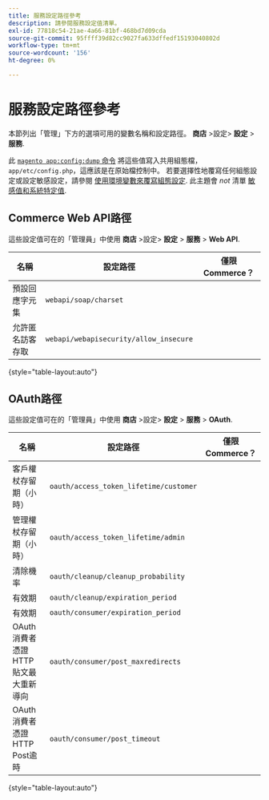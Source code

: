 ```yaml
---
title: 服務設定路徑參考
description: 請參閱服務設定值清單。
exl-id: 77818c54-21ae-4a66-81bf-468bd7d09cda
source-git-commit: 95ffff39d82cc9027fa633dffedf15193040802d
workflow-type: tm+mt
source-wordcount: '156'
ht-degree: 0%

---
```


# 服務設定路徑參考

本節列出「管理」下方的選項可用的變數名稱和設定路徑。 **商店** >設定> **設定** > **服務**.

此 [`magento app:config:dump` 命令](../cli/export-configuration.md) 將這些值寫入共用組態檔， `app/etc/config.php`，這應該是在原始檔控制中。 若要選擇性地覆寫任何組態設定或設定敏感設定，請參閱 [使用環境變數來覆寫組態設定](override-config-settings.md#environment-variables). 此主題會 _not_ 清單 [敏感值和系統特定值](config-reference-sens.md).

## Commerce Web API路徑

這些設定值可在的「管理員」中使用 **商店** >設定> **設定** > **服務** > **Web API**.

| 名稱 | 設定路徑 | 僅限Commerce？ |
|--------------|--------------|--------------|
| 預設回應字元集 | `webapi/soap/charset` | <!-- ![Not Commerce-only](/help/assets/configuration/red-x.png) --> |
| 允許匿名訪客存取 | `webapi/webapisecurity/allow_insecure` | <!-- ![Not Commerce-only](/help/assets/configuration/red-x.png) --> |

{style="table-layout:auto"}

## OAuth路徑

這些設定值可在的「管理員」中使用 **商店** >設定> **設定** > **服務** > **OAuth**.

| 名稱 | 設定路徑 | 僅限Commerce？ |
|--------------|--------------|--------------|
| 客戶權杖存留期（小時） | `oauth/access_token_lifetime/customer` | <!-- ![Not Commerce-only](/help/assets/configuration/red-x.png) --> |
| 管理權杖存留期（小時） | `oauth/access_token_lifetime/admin` | <!-- ![Not Commerce-only](/help/assets/configuration/red-x.png) --> |
| 清除機率 | `oauth/cleanup/cleanup_probability` | <!-- ![Not Commerce-only](/help/assets/configuration/red-x.png) --> |
| 有效期 | `oauth/cleanup/expiration_period` | <!-- ![Not Commerce-only](/help/assets/configuration/red-x.png) --> |
| 有效期 | `oauth/consumer/expiration_period` | <!-- ![Not Commerce-only](/help/assets/configuration/red-x.png) --> |
| OAuth消費者憑證HTTP貼文最大重新導向 | `oauth/consumer/post_maxredirects` | <!-- ![Not Commerce-only](/help/assets/configuration/red-x.png) --> |
| OAuth消費者憑證HTTP Post逾時 | `oauth/consumer/post_timeout` | <!-- ![Not Commerce-only](/help/assets/configuration/red-x.png) --> |

{style="table-layout:auto"}
